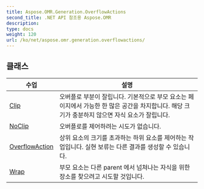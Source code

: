 ```yaml
---
title: Aspose.OMR.Generation.OverflowActions
second_title: .NET API 참조용 Aspose.OMR
description: 
type: docs
weight: 120
url: /ko/net/aspose.omr.generation.overflowactions/
---
```



## 클래스

| 수업 | 설명 |
| --- | --- |
| [Clip](./clip/) | 오버플로 부분이 잘립니다. 기본적으로 부모 요소는 페이지에서 가능한 한 많은 공간을 차지합니다. 해당 크기가 충분하지 않으면 자식 요소가 잘립니다. |
| [NoClip](./noclip/) | 오버플로를 제어하려는 시도가 없습니다. |
| [OverflowAction](./overflowaction/) | 상위 요소의 크기를 초과하는 하위 요소를 제어하는 작업입니다. 실현 보류는 다른 결과를 생성할 수 있습니다. |
| [Wrap](./wrap/) | 부모 요소는 다른 parent 에서 넘쳐나는 자식을 위한 장소를 찾으려고 시도할 것입니다. |


